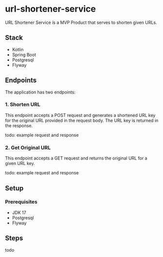# url-shortener-service
URL Shortener Service is a MVP Product that serves to shorten given URLs. 

## Stack
 - Kotlin
 - Spring Boot
 - Postgresql
 - Flyway

## Endpoints

The application has two endpoints:

### 1. Shorten URL
This endpoint accepts a POST request and generates a shortened URL key for the original URL provided in the request body. The URL key is returned in the response.

todo: example request and response 
### 2. Get Original URL
This endpoint accepts a GET request and returns the original URL for a given URL key.

todo: example request and response

## Setup

### Prerequisites
- JDK 17
- Postgresql
- Flyway

## Steps
todo